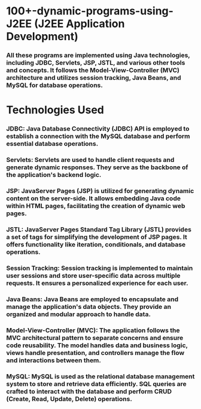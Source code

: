 # 100+-dynamic-programs-using-J2EE (J2EE Application Development)

### All these programs are implemented using Java technologies, including JDBC, Servlets, JSP, JSTL, and various other tools and concepts. It follows the Model-View-Controller (MVC) architecture and utilizes session tracking, Java Beans, and MySQL for database operations.

# Technologies Used
### JDBC: Java Database Connectivity (JDBC) API is employed to establish a connection with the MySQL database and perform essential database operations.

### Servlets: Servlets are used to handle client requests and generate dynamic responses. They serve as the backbone of the application's backend logic.

### JSP: JavaServer Pages (JSP) is utilized for generating dynamic content on the server-side. It allows embedding Java code within HTML pages, facilitating the creation of dynamic web pages.

### JSTL: JavaServer Pages Standard Tag Library (JSTL) provides a set of tags for simplifying the development of JSP pages. It offers functionality like iteration, conditionals, and database operations.

### Session Tracking: Session tracking is implemented to maintain user sessions and store user-specific data across multiple requests. It ensures a personalized experience for each user.

### Java Beans: Java Beans are employed to encapsulate and manage the application's data objects. They provide an organized and modular approach to handle data.

### Model-View-Controller (MVC): The application follows the MVC architectural pattern to separate concerns and ensure code reusability. The model handles data and business logic, views handle presentation, and controllers manage the flow and interactions between them.

### MySQL: MySQL is used as the relational database management system to store and retrieve data efficiently. SQL queries are crafted to interact with the database and perform CRUD (Create, Read, Update, Delete) operations.
